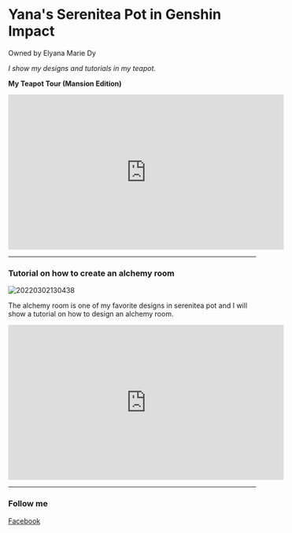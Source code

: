 # Yana's Serenitea Pot in Genshin Impact  
Owned by Elyana Marie Dy

*I show my designs and tutorials in my teapot.*

**My Teapot Tour (Mansion Edition)**
<iframe width="560" height="315" src="https://www.youtube.com/embed/4pimCGIfZSY" title="YouTube video player" frameborder="0" allow="accelerometer; autoplay; clipboard-write; encrypted-media; gyroscope; picture-in-picture" allowfullscreen></iframe>

---
### Tutorial on how to create an alchemy room

![20220302130438](https://user-images.githubusercontent.com/94219457/156538247-09b48a03-00e3-42f6-8e1f-e410ac704925.png)


The alchemy room is one of my favorite designs in serenitea pot and I will show a tutorial on how to design an alchemy room. 

<iframe width="560" height="315" src="https://www.youtube.com/embed/T3FKo1sTb6M" title="YouTube video player" frameborder="0" allow="accelerometer; autoplay; clipboard-write; encrypted-media; gyroscope; picture-in-picture" allowfullscreen></iframe>

---
### Follow me 
[Facebook](https://www.facebook.com/elyanamarie.dy.7)
